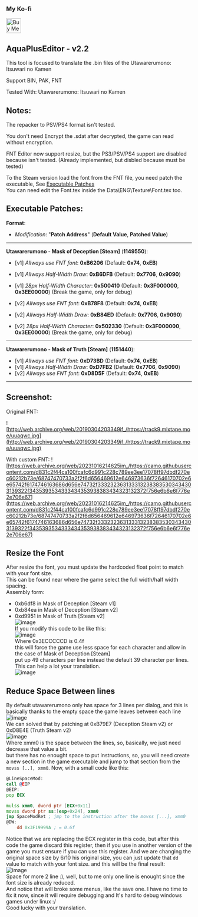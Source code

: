 ### My Ko-fi
<a href='https://ko-fi.com/Z8Z231I4Z' target='_blank'><img height='40' style='border:0px;height:40px;' src='https://cdn.ko-fi.com/cdn/kofi1.png?v=2' border='0' alt='Buy Me a Coffee at ko-fi.com' /></a>

## AquaPlusEditor - v2.2

This tool is focused to translate the .bin files of the Utawarerumono: Itsuwari no Kamen


Support BIN, PAK, FNT

Tested With: Utawarerumono: Itsuwari no Kamen

## Notes:
The repacker to PSV/PS4 format isn't tested.

You don't need Encrypt the .sdat after decrypted, the game can read without encryption.

FNT Editor now support resize, but the PS3/PSV/PS4 support are disabled because isn't tested.
(Already implemented, but disbled because must be tested)

To the Steam version load the font from the FNT file, you need patch the executable, See [Executable Patches](#executable-patches)  
You can need edit the Font.tex inside the Data\ENG\Texture\Font.tex too.

## Executable Patches:

**Format**:
- *Modification*: "**Patch Address**" (**Default Value**, **Patched Value**)

---
**Utawarerumono - Mask of Deception [Steam]** (**1149550**):


- [v1] *Allways use FNT font*: **0xB6206** (Default: **0x74**, **0xEB**)  
- [v1] *Allways Half-Width Draw*: **0xB6DFB** (Default: **0x7706**, **0x9090**)

- [v1] *28px Half-Width Character*: **0x500410** (Default: **0x3F000000**, **0x3EE00000**) (Break the game, only for debug)

- [v2] *Allways use FNT font*: **0xB78F8** (Default: **0x74**, **0xEB**)  
- [v2] *Allways Half-Width Draw*: **0xB84ED** (Default: **0x7706**, **0x9090**)

- [v2] *28px Half-Width Character*: **0x502330** (Default: **0x3F000000**, **0x3EE00000**) (Break the game, only for debug)

---
**Utawarerumono - Mask of Truth [Steam]** (**1151440**):

- [v1] *Allways use FNT font*: **0xD73BD** (Default: **0x74**, **0xEB**)  
- [v1] *Allways Half-Width Draw*: **0xD7FB2** (Default: **0x7706**, **0x9090**)
- [v2] *Allways use FNT font*: **0xD8D5F** (Default: **0x74**, **0xEB**)  

---
## Screenshot:
Original FNT:

![http://web.archive.org/web/20190304203349if_/https://track9.mixtape.moe/uuaqwc.jpg](http://web.archive.org/web/20190304203349if_/https://track9.mixtape.moe/uuaqwc.jpg)

With custom FNT:
![https://web.archive.org/web/20231016214625im_/https://camo.githubusercontent.com/d831c2f44ca100fcafc6d991c228c789ee3ee17078ff97dbdf270ec60212b73e/68747470733a2f2f6d656469612e646973636f72646170702e6e65742f6174746163686d656e74732f3332323631333132383835303434303139322f3435393534333434353938383434323132372f756e6b6e6f776e2e706e67](https://web.archive.org/web/20231016214625im_/https://camo.githubusercontent.com/d831c2f44ca100fcafc6d991c228c789ee3ee17078ff97dbdf270ec60212b73e/68747470733a2f2f6d656469612e646973636f72646170702e6e65742f6174746163686d656e74732f3332323631333132383835303434303139322f3435393534333434353938383434323132372f756e6b6e6f776e2e706e67)


## Resize the Font
After resize the font, you must update the hardcoded float point to match with your font size.  
This can be found near where the game select the full width/half width spacing.  
Assembly form: 
- 0xb6df8 in Mask of Deception [Steam v1]  
- 0xb84ea in Mask of Deception [Steam v2]  
- 0xd9951 in Mask of Truth [Steam v2]  
![image](https://user-images.githubusercontent.com/10576957/170355606-61a7204d-45db-42d6-ae7c-ebd2e2498f25.png)  
If you modify this code to be like this:  
![image](https://user-images.githubusercontent.com/10576957/170356696-8a4c008f-217e-421d-988f-5080e292196e.png)  
Where 0x3ECCCCCD is 0.4f  
this will force the game use less space for each character and allow in the case of Mask of Deception [Steam]  
put up 49 characters per line instead the default 39 character per lines. This can help a lot your translation.  
![image](https://user-images.githubusercontent.com/10576957/170357116-b011cad0-4664-45be-a530-190338ab4597.png)  


## Reduce Space Between lines
By default utawarerumono only has space for 3 lines per dialog, and this is basically thanks to the empty space the game leaves between each line  
![image](https://user-images.githubusercontent.com/10576957/172342738-838eaa68-4d54-4de9-95aa-4aa46c232908.png)  
We can solved that by patching at 0xB79E7 (Deception Steam v2) or 0xD8E4E (Truth Steam v2)  
![image](https://user-images.githubusercontent.com/10576957/172341333-6685fca0-1e1b-4045-8a7b-f4db13557f40.png)  
Where xmm0 is the space between the lines, so, basically, we just need decrease that value a bit.  
but there has no enought space to put instructions, so, you will need create a new section in the game executable and jump to that section from the `movss [..], xmm0`.
Now, with a small code like this:  
```asm
@LineSpaceMod:
call @EIP
@EIP:
pop ECX

mulss xmm0, dword ptr [ECX+0x11]
movss dword ptr ss:[esp+0x24], xmm0
jmp SpaceModRet ; jmp to the instruction after the movss [...], xmm0
@DW:
	dd 0x3F19999A ; = 0.6f
```
Notice that we are replacing the ECX register in this code, but after this code the game discard this register, then if you use in another version of the game you must ensure if you can use this register.
And we are changing the original space size by 6/10 his original size, you can just update that `dd` value to match with your font size.
and this will be the final result:  
![image](https://user-images.githubusercontent.com/10576957/172343484-6b32e4c3-b396-4ede-927f-8422502cc876.png)  
Space for more 2 line :), well, but to me only one line is enought since the font size is already reduced.  
And notice that will broke some menus, like the save one. I have no time to fix it now, since it will require debugging and It's hard to debug windows games under linux :/   
Good lucky with your translation.
